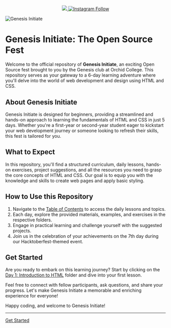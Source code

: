 <div align="center">
  <h1> </h1>
  <a class="header-badge" target="_blank" href="https://www.linkedin.com/company/genesis-nkocet/">
  <img src="https://img.shields.io/badge/linkedin-%230077B5.svg?style=for-the-badge&logo=linkedin&logoColor=white">
  </a>
  <a class="header-badge" target="_blank" href="https://www.instagram.com/genesis_nkocet/">
  <img alt="Instagram Follow" src="https://img.shields.io/badge/Instagram-%23E4405F.svg?style=for-the-badge&logo=Instagram&logoColor=white">
  </a>
</div>

![Genesis Initiate](images/Initiate.png)
# Genesis Initiate: The Open Source Fest

Welcome to the official repository of **Genesis Initiate**, an exciting Open Source fest brought to you by the Genesis club at Orchid College. This repository serves as your gateway to a 6-day learning adventure where you'll delve into the world of web development and design using HTML and CSS.

## About Genesis Initiate

Genesis Initiate is designed for beginners, providing a streamlined and hands-on approach to learning the fundamentals of HTML and CSS in just 5 days. Whether you're a first-year or second-year student eager to kickstart your web development journey or someone looking to refresh their skills, this fest is tailored for you.

## What to Expect

In this repository, you'll find a structured curriculum, daily lessons, hands-on exercises, project suggestions, and all the resources you need to grasp the core concepts of HTML and CSS. Our goal is to equip you with the knowledge and skills to create web pages and apply basic styling.

## How to Use this Repository

1. Navigate to the [Table of Contents](./Table_of_Contents.md) to access the daily lessons and topics.
2. Each day, explore the provided materials, examples, and exercises in the respective folders.
3. Engage in practical learning and challenge yourself with the suggested projects.
4. Join us in the celebration of your achievements on the 7th day during our Hacktoberfest-themed event.

## Get Started

Are you ready to embark on this learning journey? Start by clicking on the [Day 1: Introduction to HTML](days/day1//day1.md) folder and dive into your first lesson.

Feel free to connect with fellow participants, ask questions, and share your progress. Let's make Genesis Initiate a memorable and enriching experience for everyone!

Happy coding, and welcome to Genesis Initiate!

---

[Get Started](days/day1/day1.md) 